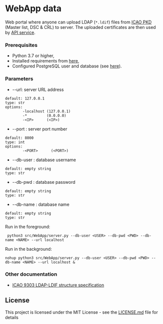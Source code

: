 # WebApp data
Web portal where anyone can upload LDAP (`*.ldif`) files from [ICAO PKD](https://download.pkd.icao.int/) (Master list, DSC & CRL) to server. The uploaded certificates are then used by [API service](https://github.com/ZeroPass/PassID-Server/tree/master/src/APIservice).


### Prerequisites
* Python 3.7 or higher,
* Installed requirements from [here](../../../../../PassID-Server#prerequisites),
* Configured PostgreSQL user and database (see [here](../../../../../PassID-Server#configure-postgresql-database)).

### Parameters

* --url: server URL address
```
default: 127.0.0.1
type: str
options:
        -localhost (127.0.0.1)
        -*         (0.0.0.0)
        -<IP>      (<IP>)
```

* --port : server port number
```
default: 8000
type: int
options: 
        -<PORT>      (<PORT>)
```

* --db-user : database username
```
default: empty string
type: str
```

* --db-pwd : database password
```
default: empty string
type: str
```

* --db-name : database name
```
default: empty string
type: str
```

Run in the foreground:
```
 python3 src/WebApp/server.py --db-user <USER> --db-pwd <PWD> --db-name <NAME> --url localhost
```

Run in the background:
```
nohup python3 src/WebApp/server.py --db-user <USER> --db-pwd <PWD> --db-name <NAME> --url localhost &  
```

### Other documentation
* [ICAO 9303 LDAP-LDIF structure specification](https://www.icao.int/publications/Documents/9303_p12_cons_en.pdf)

## License

This project is licensed under the MIT License - see the [LICENSE.md](LICENSE.md) file for details
